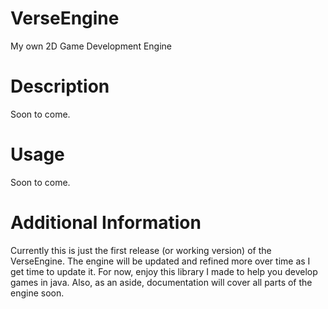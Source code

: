 # VerseEngine
My own 2D Game Development Engine

# Description
Soon to come.

# Usage
Soon to come.

# Additional Information
Currently this is just the first release (or working version) of the VerseEngine. The engine will be updated and refined more over time as I get time to update it. For now, enjoy this library I made to help you develop games in java. Also, as an aside, documentation will cover all parts of the engine soon.

